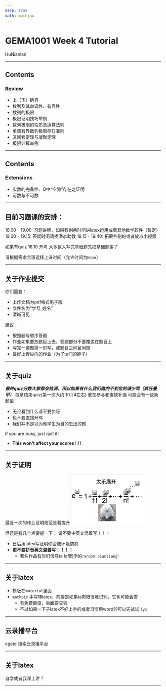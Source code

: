 ```yaml
---
marp: true
math: mathjax
---
```


# GEMA1001 Week 4 Tutorial

HuNianlan

---

## Contents

### Review
- 上（下）确界
- 数列及其单调性、有界性
- 数列的极限
- 极限证明技巧举例
- 数列极限的性质及运算法则
- 单调有界数列极限存在准则
- 区间套定理与凝聚定理
- 极限计算举例
  
---
## Contents
### Extensions
- 实数的完备性、$Q$中“空隙”存在之证明
- 可数与不可数
  
---
## 目前习题课的安排：
18.00 - 19.00: 习题讲解，如果有剩余时间讲latex运用或者其他数学软件（暂定）
19.00 - 19.15: 答疑时间请找潘彦助教
19.15 - 19.40: 拓展些别的或者放点小视频

如果有quiz
18.10 开考
大多数人写完基础题先把基础题讲了

请根据需求合理选择上课时间（允许时间为`None`）

---

## 关于作业提交
你们需要：
- 上传文档为pdf格式电子版
- 文件名为“学号_姓名”
- 清晰可见

建议：
- 按照题号顺序答题
- 作业如果要放题目上去，答题部分不要覆盖在题目上
- 写完一道题换一页写，或题目之间留间隙
- 最好上传纵向的作业（为了ta们的脖子）

----

## 关于quiz

***最终quiz分数大家都会给满，所以如果有什么我们做的不到位的请少骂（疯狂叠甲）***
每章结束quiz(第一次大约 10.24左右)
重在参与和查缺补漏
可能会有一些新题型：
- 无论看到什么请不要惊讶
- 也不要直接开骂
- 我们并不是以为难学生为目的去出的题

if you are busy, just quit it!
- **This won't affect your scores ! ! !**

----
## 关于证明

最近一次的作业证明规范显著提升![alt text](image.png)

但还是有几个点要提一下：
请不要中英文混着写！！！
- 日后用latex写证明你会被环境搞疯
- **更不要拼音英文混着写！！！！**
    - 著名作品有你们信导ta lcf同学的`random bianliang`!


---
## 关于latex
- 模版在`material`里面
- `mathpix` 手写转latex，前提是如果ta肉眼很难识别，它也可能会寄
  - 有免费额度，后面要交钱
  - 不过如果一下子latex不好上手的或者习惯用word的可以先试试 `lyx`
----
## 云录播平台
egate 搜索云录播平台

----
## 关于latex
自学或者我课上讲？

----
